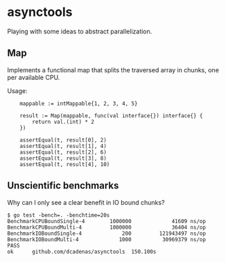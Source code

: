 asynctools
==========

Playing with some ideas to abstract parallelization.

Map
---

Implements a functional map that splits the traversed array in chunks, one per available CPU.

Usage:

```
	mappable := intMappable{1, 2, 3, 4, 5}

	result := Map(mappable, func(val interface{}) interface{} {
		return val.(int) * 2
	})

	assertEqual(t, result[0], 2) 
	assertEqual(t, result[1], 4)
	assertEqual(t, result[2], 6)
	assertEqual(t, result[3], 8)
	assertEqual(t, result[4], 10)
```

Unscientific benchmarks
-----------------------

Why can I only see a clear benefit in IO bound chunks?

```
$ go test -bench=. -benchtime=20s
BenchmarkCPUBoundSingle-4        1000000             41609 ns/op
BenchmarkCPUBoundMulti-4         1000000             36404 ns/op
BenchmarkIOBoundSingle-4             200         121943497 ns/op
BenchmarkIOBoundMulti-4             1000          30969379 ns/op
PASS
ok      github.com/dcadenas/asynctools  150.100s
```
